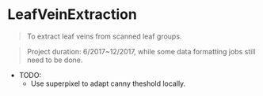 # LeafVeinExtraction
>  To extract leaf veins from scanned leaf groups.

>  Project duration: 6/2017~12/2017, while some data formatting jobs still need to be done.

- TODO:
  - Use superpixel to adapt canny theshold locally.